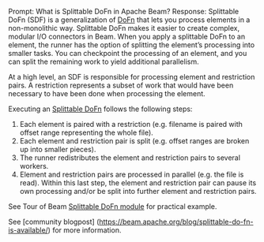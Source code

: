 Prompt:
What is Splittable DoFn in Apache Beam?
Response:
Splittable DoFn (SDF) is a generalization of [DoFn](https://beam.apache.org/documentation/programming-guide/#pardo) that lets you process elements in a non-monolithic way. Splittable DoFn makes it easier to create complex, modular I/O connectors in Beam.
When you  apply a splittable DoFn to an element, the runner has the option of splitting the element’s processing into smaller tasks. You can checkpoint the processing of an element, and you can split the remaining work to yield additional parallelism.

At a high level, an SDF is responsible for processing element and restriction pairs. A restriction represents a subset of work that would have been necessary to have been done when processing the element.

Executing an [Splittable DoFn](https://beam.apache.org/documentation/programming-guide/#splittable-dofns) follows the following steps:
1. Each element is paired with a restriction (e.g. filename is paired with offset range representing the whole file).
2. Each element and restriction pair is split (e.g. offset ranges are broken up into smaller pieces).
3. The runner redistributes the element and restriction pairs to several workers.
4. Element and restriction pairs are processed in parallel (e.g. the file is read). Within this last step, the element and restriction pair can pause its own processing and/or be split into further element and restriction pairs.

See Tour of Beam [Splittable DoFn module](https://tour.beam.apache.org/tour/python/splittable-dofn/splittable) for practical example.

See [community blogpost] (https://beam.apache.org/blog/splittable-do-fn-is-available/) for more information.

